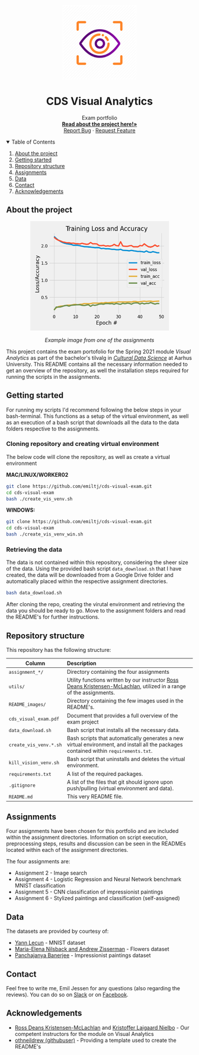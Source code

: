 
<!-- PROJECT LOGO -->
<br />
<p align="center">
  <a href="https://github.com/emiltj/cds-visual-exam">
    <img src="README_images/vis_logo.png" alt="Logo" width="200" height="200">
  </a>
  <h1 align="center">CDS Visual Analytics</h1>

  <p align="center">
    Exam portfolio
    <br />
    <a href="https://github.com/emiltj/cds-visual-exam/blob/main/cds_visual_exam.pdf"><strong>Read about the project here!»</strong></a>
    <br />
    <a href="https://github.com/emiltj/cds-visual-exam/issues">Report Bug</a>
    ·
    <a href="https://github.com/emiltj/cds-visual-exam/issues">Request Feature</a>
  </p>
</p>


<!-- TABLE OF CONTENTS -->
<details open="open">
  <summary>Table of Contents</summary>
  <ol>
    <li><a href="#about-the-project">About the project</a></li>
    <li><a href="#getting-started">Getting started</a></li>
    <li><a href="#repository-structure">Repository structure</a></li>
    <li><a href="#assignments">Assignments</a></li>
    <li><a href="#data">Data</a></li>
    <li><a href="#contact">Contact</a></li>
    <li><a href="#acknowledgements">Acknowledgements</a></li>
  </ol>
</details>


<!-- ABOUT THE PROJECT -->
## About the project

<p align="center"><img src="README_images/analysis_example.png" alt="Logo" width="375" height="295"></p>
<p align="center"><em>Example image from one of the assignments</em>
</p>

This project contains the exam portofolio for the Spring 2021 module _Visual Analytics_ as part of the bachelor's tilvalg in [_Cultural Data Science_](https://bachelor.au.dk/en/supplementary-subject/culturaldatascience/) at Aarhus University.
This README contains all the necessary information needed to get an overview of the repository, as well the installation steps required for running the scripts in the assignments. 

<!-- GETTING STARTED -->
## Getting started

For running my scripts I'd recommend following the below steps in your bash-terminal. This functions as a setup of the virtual environment, as well as an execution of a bash script that downloads all the data to the data folders respective to the assignments. 

### Cloning repository and creating virtual environment

The below code will clone the repository, as well as create a virtual environment

__MAC/LINUX/WORKER02__
```bash
git clone https://github.com/emiltj/cds-visual-exam.git
cd cds-visual-exam
bash ./create_vis_venv.sh
```
__WINDOWS:__
```bash
git clone https://github.com/emiltj/cds-visual-exam.git
cd cds-visual-exam
bash ./create_vis_venv_win.sh
```

### Retrieving the data

The data is not contained within this repository, considering the sheer size of the data. Using the provided bash script ```data_download.sh``` that I have created, the data will be downloaded from a Google Drive folder and automatically placed within the respective assignment directories. 

```bash
bash data_download.sh
```

After cloning the repo, creating the virutal environment and retrieving the data you should be ready to go. Move to the assignment folders and read the README's for further instructions.

<!-- REPOSITORY STRUCTURE -->
## Repository structure

This repository has the following structure:

| Column | Description|
|--------|:-----------|
```assignment_*/``` | Directory containing the four assignments
```utils/``` | Utility functions written by our instructor [Ross Deans Kristensen-McLachlan](https://pure.au.dk/portal/en/persons/ross-deans-kristensenmclachlan(29ad140e-0785-4e07-bdc1-8af12f15856c).html), utilized in a range of the assignments.
```README_images/``` | Directory containing the few images used in the README's.
```cds_visual_exam.pdf``` | Document that provides a full overview of the exam project
```data_download.sh``` | Bash script that installs all the necessary data.
```create_vis_venv.*.sh``` | Bash scripts that automatically generates a new virtual environment, and install all the packages contained within ```requirements.txt```.
```kill_vision_venv.sh``` | Bash script that uninstalls and deletes the virtual environment.
```requirements.txt``` | A list of the required packages.
```.gitignore``` | A list of the files that git should ignore upon push/pulling (virtual environment and data).
```README.md``` | This very README file.

<!-- ASSIGNMENTS -->
## Assignments
Four assignments have been chosen for this portfolio and are included within the assignment directories. Information on script execution, preprocessing steps, results and discussion can be seen in the READMEs located within each of the assignment directories.

The four assignments are:
* Assignment 2 - Image search 
* Assignment 4 - Logistic Regression and Neural Network benchmark MNIST classification
* Assignment 5 - CNN classification of impressionist paintings
* Assignment 6 - Stylized paintings and classification (self-assigned)

<!-- DATA -->
## Data
The datasets are provided by courtesy of:
- [Yann Lecun](http://yann.lecun.com/exdb/mnist/) - MNIST dataset
- [Maria-Elena Nilsback and Andrew Zisserman](https://www.robots.ox.ac.uk/~vgg/data/flowers/17/) - Flowers dataset
- [Panchajanya Banerjee](https://www.kaggle.com/delayedkarma/impressionist-classifier-data) - Impressionist paintings dataset

<!-- CONTACT -->
## Contact

Feel free to write me, Emil Jessen for any questions (also regarding the reviews). 
You can do so on [Slack](https://app.slack.com/client/T01908QBS9X/D01A1LFRDE0) or on [Facebook](https://www.facebook.com/emil.t.jessen/).

<!-- ACKNOWLEDGEMENTS -->
## Acknowledgements
* [Ross Deans Kristensen-McLachlan](https://pure.au.dk/portal/en/persons/ross-deans-kristensenmclachlan(29ad140e-0785-4e07-bdc1-8af12f15856c).html) and [Kristoffer Laigaard Nielbo](https://pure.au.dk/portal/en/persons/kristoffer-laigaard-nielbo(aef8887c-d4e9-4270-9031-1a15553f5590).html) - Our competent instructors for the module on Visual Analytics
* [othneildrew (githubuser)](https://github.com/othneildrew/Best-README-Template) - Providing a template used to create the README's
